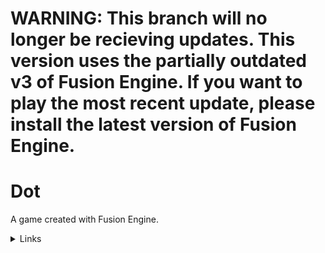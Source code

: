 # WARNING: This branch will no longer be recieving updates. This version uses the partially outdated v3 of Fusion Engine. If you want to play the most recent update, please install the latest version of Fusion Engine.
# Dot
A game created with Fusion Engine.
<details>
<summary>Links</summary>

The Discord can be found at this [link](https://discord.gg/B7b5ChCV6B).
</details>
